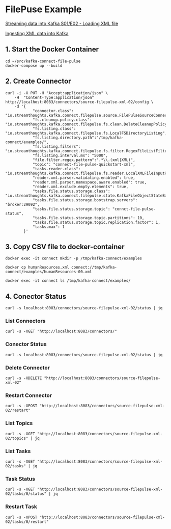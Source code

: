 # FilePuse Example
[Streaming data into Kafka S01/E02 - Loading XML file](https://dev.to/fhussonnois/streaming-data-into-kafka-s01-e02-loading-xml-file-529i)

[Ingesting XML data into Kafka](https://rmoff.net/2020/10/01/ingesting-xml-data-into-kafka-option-3-kafka-connect-filepulse-connector/)

## 1. Start the Docker Container
```
cd ~/src/kafka-connect-file-pulse
docker-compose up --build
```

## 2. Create Connector
```
curl -i -X PUT -H "Accept:application/json" \
    -H  "Content-Type:application/json" http://localhost:8083/connectors/source-filepulse-xml-02/config \
    -d '{
            "connector.class": "io.streamthoughts.kafka.connect.filepulse.source.FilePulseSourceConnector",
            "fs.cleanup.policy.class": "io.streamthoughts.kafka.connect.filepulse.fs.clean.DeleteCleanupPolicy",
            "fs.listing.class": "io.streamthoughts.kafka.connect.filepulse.fs.LocalFSDirectoryListing",
            "fs.listing.directory.path":"/tmp/kafka-connect/examples/",
            "fs.listing.filters": "io.streamthoughts.kafka.connect.filepulse.fs.filter.RegexFileListFilter",
            "fs.listing.interval.ms": "5000",
            "file.filter.regex.pattern":".*\\.(xml|XML)",
            "topic": "connect-file-pulse-quickstart-xml",
            "tasks.reader.class": "io.streamthoughts.kafka.connect.filepulse.fs.reader.LocalXMLFileInputReader",
            "reader.xml.parser.validating.enabled": true,
            "reader.xml.parser.namespace.aware.enabled": true,
            "reader.xml.exclude.empty.elements": true,
            "tasks.file.status.storage.class": "io.streamthoughts.kafka.connect.filepulse.state.KafkaFileObjectStateBackingStore",
            "tasks.file.status.storage.bootstrap.servers": "broker:29092",
            "tasks.file.status.storage.topic": "connct-file-pulse-status",
            "tasks.file.status.storage.topic.partitions": 10,
            "tasks.file.status.storage.topic.replication.factor": 1,
            "tasks.max": 1
        }'
```
## 3. Copy CSV file to docker-container
```
docker exec -it connect mkdir -p /tmp/kafka-connect/examples

docker cp humanResources.xml connect://tmp/kafka-connect/examples/humanResources-00.xml

docker exec -it connect ls /tmp/kafka-connect/examples/
```
##  4. Conector Status
```
curl -s localhost:8083/connectors/source-filepulse-xml-02/status | jq 	
```	
	
### List Connectors
```
curl -s -XGET "http://localhost:8083/connectors/"		
```
### Conector Status 
```
curl -s localhost:8083/connectors/source-filepulse-xml-02/status | jq
```
### Delete Connector 
```
curl -s -XDELETE "http://localhost:8083/connectors/source-filepulse-xml-02"
```
### Restart Connector 
```
curl -s -XPOST "http://localhost:8083/connectors/source-filepulse-xml-02/restart"
```
### List Topics  
```
curl -s -XGET "http://localhost:8083/connectors/source-filepulse-xml-02/topics" | jq
```
### List Tasks 
```
curl -s -XGET "http://localhost:8083/connectors/source-filepulse-xml-02/tasks" | jq
```
### Task Status 
```
curl -s -XGET "http://localhost:8083/connectors/source-filepulse-xml-02/tasks/0/status" | jq
```
### Restart Task 
```
curl -s -XPOST "http://localhost:8083/connectors/source-filepulse-xml-02/tasks/0/restart"
```

